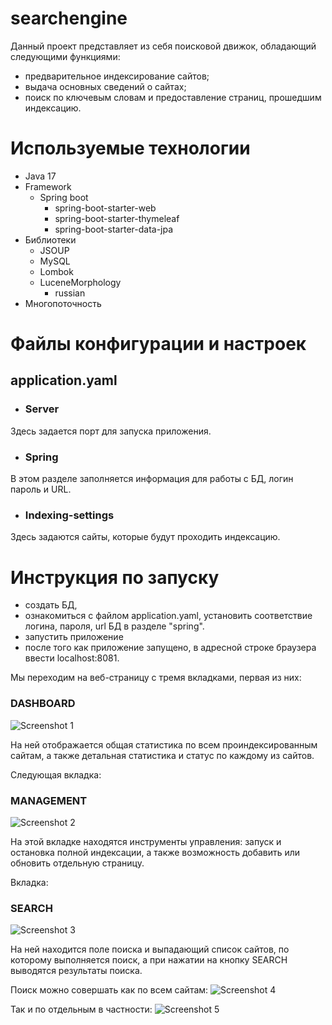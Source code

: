 # searchengine

Данный проект представляет из себя поисковой движок, обладающий следующими функциями:
- предварительное индексирование сайтов;
- выдача основных сведений о сайтах;
- поиск по ключевым словам и предоставление  страниц, прошедшим индексацию.

# Используемые технологии
- Java 17
- Framework
	- Spring boot
		- spring-boot-starter-web
		- spring-boot-starter-thymeleaf
		- spring-boot-starter-data-jpa
- Библиотеки
	- JSOUP
	- MySQL
	- Lombok 
	- LuceneMorphology
		- russian
- Многопоточность

# Файлы конфигурации и настроек

## application.yaml

- ### Server
Здесь задается порт для запуска приложения.
- ### Spring
В этом разделе заполняется информация для работы с БД, логин пароль и URL.
- ### Indexing-settings 
Здесь задаются сайты, которые будут проходить индексацию.

# Инструкция по запуску

- создать БД,
- ознакомиться с файлом application.yaml, установить соответствие логина, пароля, url БД  в разделе  "spring".
- запустить приложение
- после того как приложение запущено, в адресной строке браузера ввести localhost:8081.

Мы переходим на веб-страницу с тремя вкладками, первая из них:
### DASHBOARD 
![Screenshot 1](https://github.com/Den4ik24141989/searchengine/assets/132040633/624fdb92-0566-40a7-b0f7-4cfe9950c3d3)

На ней отображается общая статистика по всем проиндексированным сайтам, а также детальная статистика и статус по каждому из сайтов.

Следующая вкладка:
### MANAGEMENT
![Screenshot 2](https://github.com/Den4ik24141989/searchengine/assets/132040633/a80017a9-17b5-4451-bc43-7be9dba93697)

На этой вкладке находятся инструменты управления: запуск и остановка полной индексации, а также возможность добавить или обновить отдельную страницу.

Вкладка:
### SEARCH
![Screenshot 3](https://github.com/Den4ik24141989/searchengine/assets/132040633/b459ea0d-3c29-4145-8e70-0adde4dbd5cc)

На ней находится поле поиска и выпадающий список сайтов, по которому выполняется поиск, а при нажатии на кнопку SEARCH выводятся результаты поиска.

Поиск можно совершать как по всем сайтам: 
![Screenshot 4](https://github.com/Den4ik24141989/searchengine/assets/132040633/f527b73a-c95c-4e39-bfc4-8e5bb157100e)

Так и по отдельным в частности: 
![Screenshot 5](https://github.com/Den4ik24141989/searchengine/assets/132040633/32f807ec-5e81-452d-9f5a-90e0af4dad83)


